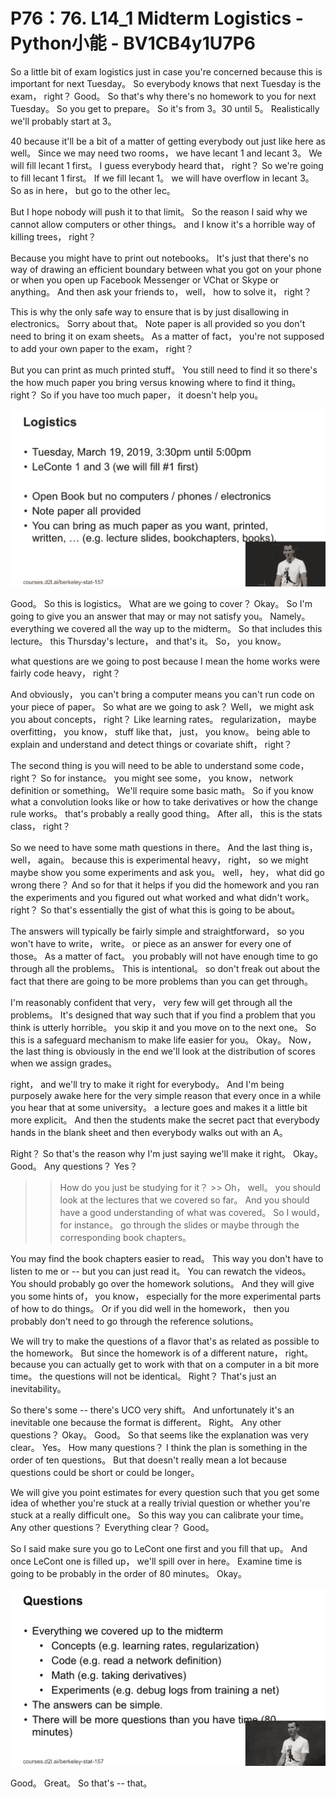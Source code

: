 # P76：76. L14_1 Midterm Logistics - Python小能 - BV1CB4y1U7P6

 So a little bit of exam logistics just in case you're concerned because this is important for next Tuesday。 So everybody knows that next Tuesday is the exam， right？ Good。 So that's why there's no homework to you for next Tuesday。 So you get to prepare。 So it's from 3。30 until 5。 Realistically we'll probably start at 3。

40 because it'll be a bit of a matter of getting everybody out just like here as well。 Since we may need two rooms， we have lecant 1 and lecant 3。 We will fill lecant 1 first。 I guess everybody heard that， right？ So we're going to fill lecant 1 first。 If we fill lecant 1。 we will have overflow in lecant 3。 So as in here， but go to the other lec。

 But I hope nobody will push it to that limit。 So the reason I said why we cannot allow computers or other things。 and I know it's a horrible way of killing trees， right？

 Because you might have to print out notebooks。 It's just that there's no way of drawing an efficient boundary between what you got on your phone or when you open up Facebook Messenger or VChat or Skype or anything。 And then ask your friends to， well， how to solve it， right？

 This is why the only safe way to ensure that is by just disallowing in electronics。 Sorry about that。 Note paper is all provided so you don't need to bring it on exam sheets。 As a matter of fact， you're not supposed to add your own paper to the exam， right？

 But you can print as much printed stuff。 You still need to find it so there's the how much paper you bring versus knowing where to find it thing。 right？ So if you have too much paper， it doesn't help you。

![](img/bd00049f12c7c15c8c00d4afca25c8e6_1.png)

 Good。 So this is logistics。 What are we going to cover？ Okay。 So I'm going to give you an answer that may or may not satisfy you。 Namely。 everything we covered all the way up to the midterm。 So that includes this lecture。 this Thursday's lecture， and that's it。 So， you know。

 what questions are we going to post because I mean the home works were fairly code heavy， right？

 And obviously， you can't bring a computer means you can't run code on your piece of paper。 So what are we going to ask？ Well， we might ask you about concepts， right？ Like learning rates。 regularization， maybe overfitting， you know， stuff like that， just， you know。 being able to explain and understand and detect things or covariate shift， right？

 The second thing is you will need to be able to understand some code， right？ So for instance。 you might see some， you know， network definition or something。 We'll require some basic math。 So if you know what a convolution looks like or how to take derivatives or how the change rule works。 that's probably a really good thing。 After all， this is the stats class， right？

 So we need to have some math questions in there。 And the last thing is， well， again。 because this is experimental heavy， right， so we might maybe show you some experiments and ask you。 well， hey， what did go wrong there？ And so for that it helps if you did the homework and you ran the experiments and you figured out what worked and what didn't work。 right？ So that's essentially the gist of what this is going to be about。

 The answers will typically be fairly simple and straightforward， so you won't have to write， write。 or piece as an answer for every one of those。 As a matter of fact。 you probably will not have enough time to go through all the problems。 This is intentional。 so don't freak out about the fact that there are going to be more problems than you can get through。

 I'm reasonably confident that very， very few will get through all the problems。 It's designed that way such that if you find a problem that you think is utterly horrible。 you skip it and you move on to the next one。 So this is a safeguard mechanism to make life easier for you。 Okay。 Now， the last thing is obviously in the end we'll look at the distribution of scores when we assign grades。

 right， and we'll try to make it right for everybody。 And I'm being purposely awake here for the very simple reason that every once in a while you hear that at some university。 a lecture goes and makes it a little bit more explicit。 And then the students make the secret pact that everybody hands in the blank sheet and then everybody walks out with an A。

 Right？ So that's the reason why I'm just saying we'll make it right。 Okay。 Good。 Any questions？ Yes？

 >> How do you just be studying for it？ >> Oh， well。 you should look at the lectures that we covered so far。 And you should have a good understanding of what was covered。 So I would， for instance。 go through the slides or maybe through the corresponding book chapters。

 You may find the book chapters easier to read。 This way you don't have to listen to me or -- but you can just read it。 You can rewatch the videos。 You should probably go over the homework solutions。 And they will give you some hints of， you know， especially for the more experimental parts of how to do things。 Or if you did well in the homework， then you probably don't need to go through the reference solutions。

 We will try to make the questions of a flavor that's as related as possible to the homework。 But since the homework is of a different nature， right。 because you can actually get to work with that on a computer in a bit more time。 the questions will not be identical。 Right？ That's just an inevitability。

 So there's some -- there's UCO very shift。 And unfortunately it's an inevitable one because the format is different。 Right。 Any other questions？ Okay。 Good。 So that seems like the explanation was very clear。 Yes。 How many questions？ I think the plan is something in the order of ten questions。 But that doesn't really mean a lot because questions could be short or could be longer。

 We will give you point estimates for every question such that you get some idea of whether you're stuck at a really trivial question or whether you're stuck at a really difficult one。 So this way you can calibrate your time。 Any other questions？ Everything clear？ Good。

 So I said make sure you go to LeCont one first and you fill that up。 And once LeCont one is filled up， we'll spill over in here。 Examine time is going to be probably in the order of 80 minutes。 Okay。

![](img/bd00049f12c7c15c8c00d4afca25c8e6_3.png)

 Good。 Great。 So that's -- that。
